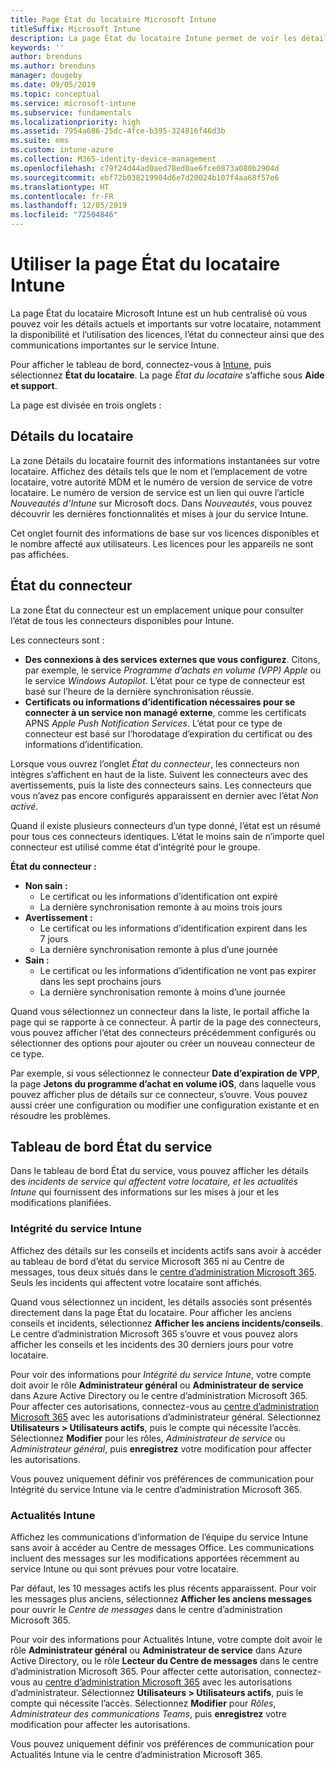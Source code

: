 ```yaml
---
title: Page État du locataire Microsoft Intune
titleSuffix: Microsoft Intune
description: La page État du locataire Intune permet de voir les détails importants sur le locataire sans quitter le portail Intune
keywords: ''
author: brenduns
ms.author: brenduns
manager: dougeby
ms.date: 09/05/2019
ms.topic: conceptual
ms.service: microsoft-intune
ms.subservice: fundamentals
ms.localizationpriority: high
ms.assetid: 7954a686-25dc-4fce-b395-324816f46d3b
ms.suite: ems
ms.custom: intune-azure
ms.collection: M365-identity-device-management
ms.openlocfilehash: c79f24d44ad0aed78ed0ae6fce0873a080b2904d
ms.sourcegitcommit: ebf72b038219904d6e7d20024b107f4aa68f57e6
ms.translationtype: HT
ms.contentlocale: fr-FR
ms.lasthandoff: 12/05/2019
ms.locfileid: "72504846"
---
```

# <a name="use-the-intune-tenant-status-page"></a>Utiliser la page État du locataire Intune
La page État du locataire Microsoft Intune est un hub centralisé où vous pouvez voir les détails actuels et importants sur votre locataire, notamment la disponibilité et l’utilisation des licences, l’état du connecteur ainsi que des communications importantes sur le service Intune.  

Pour afficher le tableau de bord, connectez-vous à [Intune](https://go.microsoft.com/fwlink/?linkid=2090973), puis sélectionnez **État du locataire**.  La page *État du locataire* s’affiche sous **Aide et support**.  

La page est divisée en trois onglets :

## <a name="tenant-details"></a>Détails du locataire
La zone Détails du locataire fournit des informations instantanées sur votre locataire. Affichez des détails tels que le nom et l’emplacement de votre locataire, votre autorité MDM et le numéro de version de service de votre locataire. Le numéro de version de service est un lien qui ouvre l’article *Nouveautés d’Intune* sur Microsoft docs. Dans *Nouveautés*, vous pouvez découvrir les dernières fonctionnalités et mises à jour du service Intune.  

Cet onglet fournit des informations de base sur vos licences disponibles et le nombre affecté aux utilisateurs. Les licences pour les appareils ne sont pas affichées.

## <a name="connector-status"></a>État du connecteur
La zone État du connecteur est un emplacement unique pour consulter l’état de tous les connecteurs disponibles pour Intune.  

Les connecteurs sont :
- **Des connexions à des services externes que vous configurez**. Citons, par exemple, le service *Programme d’achats en volume (VPP) Apple* ou le service *Windows Autopilot*.  L’état pour ce type de connecteur est basé sur l’heure de la dernière synchronisation réussie.
- **Certificats ou informations d’identification nécessaires pour se connecter à un service non managé externe**, comme les certificats APNS *Apple Push Notification Services*. L’état pour ce type de connecteur est basé sur l’horodatage d’expiration du certificat ou des informations d’identification.  

Lorsque vous ouvrez l’onglet *État du connecteur*, les connecteurs non intègres s’affichent en haut de la liste. Suivent les connecteurs avec des avertissements, puis la liste des connecteurs sains. Les connecteurs que vous n’avez pas encore configurés apparaissent en dernier avec l’état *Non activé*.

Quand il existe plusieurs connecteurs d’un type donné, l’état est un résumé pour tous ces connecteurs identiques. L’état le moins sain de n’importe quel connecteur est utilisé comme état d’intégrité pour le groupe.  

**État du connecteur :**
- **Non sain :**
  - Le certificat ou les informations d’identification ont expiré
  - La dernière synchronisation remonte à au moins trois jours
- **Avertissement :**
  - Le certificat ou les informations d’identification expirent dans les 7 jours
  - La dernière synchronisation remonte à plus d’une journée
- **Sain :**
  - Le certificat ou les informations d’identification ne vont pas expirer dans les sept prochains jours
  - La dernière synchronisation remonte à moins d’une journée  

Quand vous sélectionnez un connecteur dans la liste, le portail affiche la page qui se rapporte à ce connecteur. À partir de la page des connecteurs, vous pouvez afficher l’état des connecteurs précédemment configurés ou sélectionner des options pour ajouter ou créer un nouveau connecteur de ce type.

Par exemple, si vous sélectionnez le connecteur **Date d’expiration de VPP**, la page **Jetons du programme d’achat en volume iOS**, dans laquelle vous pouvez afficher plus de détails sur ce connecteur, s’ouvre. Vous pouvez aussi créer une configuration ou modifier une configuration existante et en résoudre les problèmes.

## <a name="service-health-dashboard"></a>Tableau de bord État du service  
Dans le tableau de bord État du service, vous pouvez afficher les détails des *incidents de service qui affectent votre locataire, et les* *actualités Intune* qui fournissent des informations sur les mises à jour et les modifications planifiées.

### <a name="intune-service-health"></a>Intégrité du service Intune
Affichez des détails sur les conseils et incidents actifs sans avoir à accéder au tableau de bord d’état du service Microsoft 365 ni au Centre de messages, tous deux situés dans le [centre d’administration Microsoft 365](https://admin.microsoft.com). Seuls les incidents qui affectent votre locataire sont affichés.  

Quand vous sélectionnez un incident, les détails associés sont présentés directement dans la page État du locataire. Pour afficher les anciens conseils et incidents, sélectionnez **Afficher les anciens incidents/conseils**. Le centre d’administration Microsoft 365 s’ouvre et vous pouvez alors afficher les conseils et les incidents des 30 derniers jours pour votre locataire.  

Pour voir des informations pour *Intégrité du service Intune*, votre compte doit avoir le rôle **Administrateur général** ou **Administrateur de service** dans Azure Active Directory ou le centre d’administration Microsoft 365. Pour affecter ces autorisations, connectez-vous au [centre d’administration Microsoft 365](https://admin.microsoft.com) avec les autorisations d’administrateur général. Sélectionnez **Utilisateurs > Utilisateurs actifs**, puis le compte qui nécessite l’accès. Sélectionnez **Modifier** pour les rôles, *Administrateur de service* ou *Administrateur général*, puis **enregistrez** votre modification pour affecter les autorisations.  

Vous pouvez uniquement définir vos préférences de communication pour Intégrité du service Intune via le centre d’administration Microsoft 365.

### <a name="intune-news"></a>Actualités Intune  
Affichez les communications d’information de l’équipe du service Intune sans avoir à accéder au Centre de messages Office. Les communications incluent des messages sur les modifications apportées récemment au service Intune ou qui sont prévues pour votre locataire.  

Par défaut, les 10 messages actifs les plus récents apparaissent. Pour voir les messages plus anciens, sélectionnez **Afficher les anciens messages** pour ouvrir le *Centre de messages* dans le centre d’administration Microsoft 365.  

Pour voir des informations pour Actualités Intune, votre compte doit avoir le rôle **Administrateur général** ou **Administrateur de service** dans Azure Active Directory, ou le rôle **Lecteur du Centre de messages** dans le centre d’administration Microsoft 365.  Pour affecter cette autorisation, connectez-vous au [centre d’administration Microsoft 365](https://admin.microsoft.com) avec les autorisations d’administrateur. Sélectionnez **Utilisateurs > Utilisateurs actifs**, puis le compte qui nécessite l’accès. Sélectionnez **Modifier** pour *Rôles*, *Administrateur des communications Teams*, puis **enregistrez** votre modification pour affecter les autorisations.  

Vous pouvez uniquement définir vos préférences de communication pour Actualités Intune via le centre d’administration Microsoft 365.
